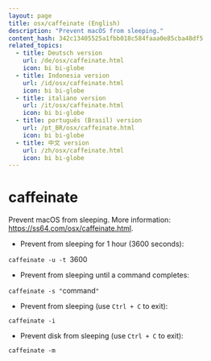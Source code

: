 ```yaml
---
layout: page
title: osx/caffeinate (English)
description: "Prevent macOS from sleeping."
content_hash: 342c13405525a1fbb018c584faaa0e85cba48df5
related_topics:
  - title: Deutsch version
    url: /de/osx/caffeinate.html
    icon: bi bi-globe
  - title: Indonesia version
    url: /id/osx/caffeinate.html
    icon: bi bi-globe
  - title: italiano version
    url: /it/osx/caffeinate.html
    icon: bi bi-globe
  - title: português (Brasil) version
    url: /pt_BR/osx/caffeinate.html
    icon: bi bi-globe
  - title: 中文 version
    url: /zh/osx/caffeinate.html
    icon: bi bi-globe
---
```

# caffeinate

Prevent macOS from sleeping.
More information: <https://ss64.com/osx/caffeinate.html>.

- Prevent from sleeping for 1 hour (3600 seconds):

`caffeinate -u -t `<span class="tldr-var badge badge-pill bg-dark-lm bg-white-dm text-white-lm text-dark-dm font-weight-bold">3600</span>

- Prevent from sleeping until a command completes:

`caffeinate -s "`<span class="tldr-var badge badge-pill bg-dark-lm bg-white-dm text-white-lm text-dark-dm font-weight-bold">command</span>`"`

- Prevent from sleeping (use `Ctrl + C` to exit):

`caffeinate -i`

- Prevent disk from sleeping (use `Ctrl + C` to exit):

`caffeinate -m`
